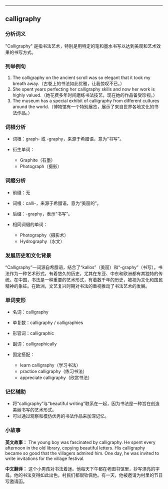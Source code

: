 
---------------
## calligraphy
### 分析词义
"Calligraphy" 是指书法艺术，特别是用特定的笔和墨水书写以达到美观和艺术效果的书写方式。

### 列举例句
1. The calligraphy on the ancient scroll was so elegant that it took my breath away.（古卷上的书法如此优雅，让我惊叹不已。）
2. She spent years perfecting her calligraphy skills and now her work is highly valued.（她花费多年时间磨练书法技艺，现在她的作品备受珍视。）
3. The museum has a special exhibit of calligraphy from different cultures around the world.（博物馆有一个特别展览，展示了来自世界各地文化的书法作品。）

### 词根分析
- 词根：graph- 或 -graphy，来源于希腊语，意为“书写”。

- 衍生单词：
  - Graphite（石墨）
  - Photograph（摄影）

### 词缀分析
- 前缀：无
- 词根：calli-，来源于希腊语，意为“美丽的”。
- 后缀：-graphy，表示“书写”。

- 相同词缀的单词：
  - Photography（摄影术）
  - Hydrography（水文）

### 发展历史和文化背景
“Calligraphy”一词源自希腊语，结合了“kallos”（美丽）和“-graphy”（书写）。书法作为一种艺术形式，有着悠久的历史，尤其在东亚、中东和欧洲都有其独特的传统。在中国，书法是一种重要的艺术形式，有着数千年的历史，被视为文化和国民精神的象征。在欧洲，文艺复兴时期对书法的重视推动了书法艺术的发展。

### 单词变形
- 名词：calligraphy
- 单复数：calligraphy / calligraphies
- 形容词：calligraphic
- 副词：calligraphically

- 固定搭配：
  - learn calligraphy（学习书法）
  - practice calligraphy（练习书法）
  - appreciate calligraphy（欣赏书法）

### 记忆辅助
- 将“calligraphy”与“beautiful writing”联系在一起，因为书法是一种旨在创造美丽书写的艺术形式。
- 可以通过观察和模仿优秀的书法作品来加深记忆。

### 小故事
**英文故事：**
The young boy was fascinated by calligraphy. He spent every afternoon in the old library, copying beautiful letters. His calligraphy became so good that the villagers admired him. One day, he was invited to write invitations for the village festival.

**中文翻译：**
这个小男孩对书法着迷。他每天下午都在老图书馆里，抄写漂亮的字母。他的书法变得如此出色，村民们都很钦佩他。有一天，他被邀请为村里的节日写邀请函。

